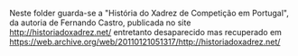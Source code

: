 Neste folder guarda-se a "História do Xadrez de Competição em Portugal", da autoria de Fernando Castro, publicada no site http://historiadoxadrez.net/ entretanto desaparecido mas recuperado em https://web.archive.org/web/20110121051317/http://historiadoxadrez.net/

